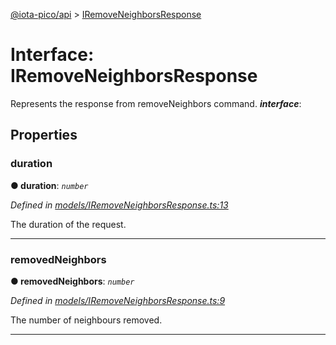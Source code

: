 [@iota-pico/api](../README.md) > [IRemoveNeighborsResponse](../interfaces/iremoveneighborsresponse.md)



# Interface: IRemoveNeighborsResponse


Represents the response from removeNeighbors command.
*__interface__*: 



## Properties
<a id="duration"></a>

###  duration

**●  duration**:  *`number`* 

*Defined in [models/IRemoveNeighborsResponse.ts:13](https://github.com/iotaeco/iota-pico-api/blob/eb0ef84/src/models/IRemoveNeighborsResponse.ts#L13)*



The duration of the request.




___

<a id="removedneighbors"></a>

###  removedNeighbors

**●  removedNeighbors**:  *`number`* 

*Defined in [models/IRemoveNeighborsResponse.ts:9](https://github.com/iotaeco/iota-pico-api/blob/eb0ef84/src/models/IRemoveNeighborsResponse.ts#L9)*



The number of neighbours removed.




___


